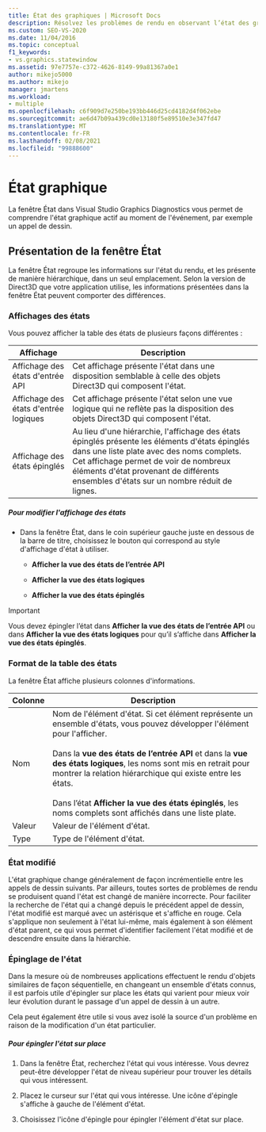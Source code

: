 ```yaml
---
title: État des graphiques | Microsoft Docs
description: Résolvez les problèmes de rendu en observant l’état des graphiques pour chaque appel de dessin. Les parties de l’État qui ont été modifiées à partir de l’appel précédent sont mises en surbrillance.
ms.custom: SEO-VS-2020
ms.date: 11/04/2016
ms.topic: conceptual
f1_keywords:
- vs.graphics.statewindow
ms.assetid: 97e7757e-c372-4626-8149-99a81367a0e1
author: mikejo5000
ms.author: mikejo
manager: jmartens
ms.workload:
- multiple
ms.openlocfilehash: c6f909d7e250be193bb446d25cd4182d4f062ebe
ms.sourcegitcommit: ae6d47b09a439cd0e13180f5e89510e3e347fd47
ms.translationtype: MT
ms.contentlocale: fr-FR
ms.lasthandoff: 02/08/2021
ms.locfileid: "99888600"
---
```

# <a name="graphics-state"></a>État graphique
La fenêtre État dans Visual Studio Graphics Diagnostics vous permet de comprendre l'état graphique actif au moment de l'événement, par exemple un appel de dessin.

## <a name="understanding-the-state-window"></a>Présentation de la fenêtre État
 La fenêtre État regroupe les informations sur l'état du rendu, et les présente de manière hiérarchique, dans un seul emplacement. Selon la version de Direct3D que votre application utilise, les informations présentées dans la fenêtre État peuvent comporter des différences.

### <a name="state-views"></a>Affichages des états
 Vous pouvez afficher la table des états de plusieurs façons différentes :

|Affichage|Description|
|----------|-----------------|
|Affichage des états d'entrée API|Cet affichage présente l'état dans une disposition semblable à celle des objets Direct3D qui composent l'état.|
|Affichage des états d'entrée logiques|Cet affichage présente l'état selon une vue logique qui ne reflète pas la disposition des objets Direct3D qui composent l'état.|
|Affichage des états épinglés|Au lieu d'une hiérarchie, l'affichage des états épinglés présente les éléments d'états épinglés dans une liste plate avec des noms complets. Cet affichage permet de voir de nombreux éléments d'état provenant de différents ensembles d'états sur un nombre réduit de lignes.|

##### <a name="to-change-the-state-view"></a>Pour modifier l'affichage des états

- Dans la fenêtre État, dans le coin supérieur gauche juste en dessous de la barre de titre, choisissez le bouton qui correspond au style d'affichage d'état à utiliser.

  - **Afficher la vue des états de l’entrée API**

  - **Afficher la vue des états logiques**

  - **Afficher la vue des états épinglés**

> [!IMPORTANT]
> Vous devez épingler l’état dans **Afficher la vue des états de l’entrée API** ou dans **Afficher la vue des états logiques** pour qu’il s’affiche dans **Afficher la vue des états épinglés**.

### <a name="state-table-format"></a>Format de la table des états
 La fenêtre État affiche plusieurs colonnes d'informations.

|Colonne|Description|
|------------|-----------------|
|Nom|Nom de l'élément d'état. Si cet élément représente un ensemble d'états, vous pouvez développer l'élément pour l'afficher.<br /><br /> Dans la **vue des états de l’entrée API** et dans la **vue des états logiques**, les noms sont mis en retrait pour montrer la relation hiérarchique qui existe entre les états.<br /><br /> Dans l’état **Afficher la vue des états épinglés**, les noms complets sont affichés dans une liste plate.|
|Valeur|Valeur de l'élément d'état.|
|Type|Type de l'élément d'état.|

### <a name="changed-state"></a>État modifié
 L'état graphique change généralement de façon incrémentielle entre les appels de dessin suivants. Par ailleurs, toutes sortes de problèmes de rendu se produisent quand l'état est changé de manière incorrecte. Pour faciliter la recherche de l'état qui a changé depuis le précédent appel de dessin, l'état modifié est marqué avec un astérisque et s'affiche en rouge. Cela s'applique non seulement à l'état lui-même, mais également à son élément d'état parent, ce qui vous permet d'identifier facilement l'état modifié et de descendre ensuite dans la hiérarchie.

### <a name="pinning-state"></a>Épinglage de l'état
 Dans la mesure où de nombreuses applications effectuent le rendu d'objets similaires de façon séquentielle, en changeant un ensemble d'états connus, il est parfois utile d'épingler sur place les états qui varient pour mieux voir leur évolution durant le passage d'un appel de dessin à un autre.

 Cela peut également être utile si vous avez isolé la source d'un problème en raison de la modification d'un état particulier.

##### <a name="to-pin-state-in-place"></a>Pour épingler l'état sur place

1. Dans la fenêtre État, recherchez l'état qui vous intéresse. Vous devrez peut-être développer l'état de niveau supérieur pour trouver les détails qui vous intéressent.

2. Placez le curseur sur l'état qui vous intéresse. Une icône d'épingle s'affiche à gauche de l'élément d'état.

3. Choisissez l'icône d'épingle pour épingler l'élément d'état sur place.

